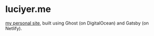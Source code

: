 # luciyer.me

[my personal site](https://luciyer.me), built using Ghost (on DigitalOcean) and Gatsby (on Netlify).
